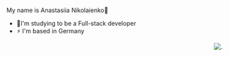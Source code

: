 ### <div align="center">
My name is Anastasiia Nikolaienko🌝
</div>  

- 🌱I'm studying to be a Full-stack developer   
- ⚡ I'm based in Germany                                      
<div align="right">
  
 ![.](https://github.com/user-attachments/assets/bd7f2855-5bd0-4a34-b473-5512062576ec)
</div>
